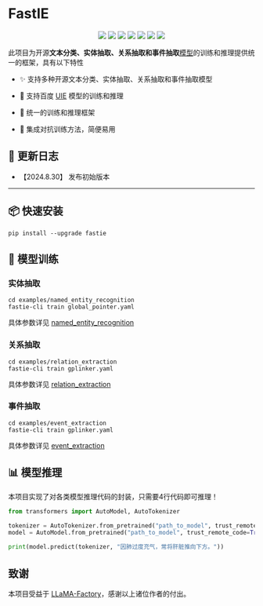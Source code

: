 # FastIE

<p align="center">
    <a href="https://github.com/xusenlinzy/fastie"><img src="https://img.shields.io/github/license/xusenlinzy/fastie"></a>
    <a href=""><img src="https://img.shields.io/badge/python-3.8+-aff.svg"></a>
    <a href=""><img src="https://img.shields.io/badge/pytorch-%3E=2.0-red?logo=pytorch"></a>
    <a href="https://github.com/xusenlinzy/fastie"><img src="https://img.shields.io/github/last-commit/xusenlinzy/fastie"></a>
    <a href="https://github.com/xusenlinzy/fastie"><img src="https://img.shields.io/github/issues/xusenlinzy/fastie?color=9cc"></a>
    <a href="https://github.com/xusenlinzy/fastie"><img src="https://img.shields.io/github/stars/xusenlinzy/fastie?color=ccf"></a>
    <a href="https://github.com/xusenlinzy/fastie"><img src="https://img.shields.io/badge/langurage-py-brightgreen?style=flat&color=blue"></a>
</p>

此项目为开源**文本分类、实体抽取、关系抽取和事件抽取**[模型](MODELS.md)的训练和推理提供统一的框架，具有以下特性


+ ✨ 支持多种开源文本分类、实体抽取、关系抽取和事件抽取模型


+ 👑 支持百度 [UIE](https://github.com/PaddlePaddle/PaddleNLP) 模型的训练和推理


+ 🚀 统一的训练和推理框架


+ 🎯 集成对抗训练方法，简便易用


## 📢 更新日志 

+ 【2024.8.30】 发布初始版本


---

## 📦 快速安装


```shell
pip install --upgrade fastie
```


## 🚀 模型训练

### 实体抽取

```shell
cd examples/named_entity_recognition
fastie-cli train global_pointer.yaml
```

具体参数详见 [named_entity_recognition](./examples/named_entity_recognition)

### 关系抽取

```shell
cd examples/relation_extraction
fastie-cli train gplinker.yaml
```

具体参数详见 [relation_extraction](./examples/relation_extraction)


### 事件抽取

```shell
cd examples/event_extraction
fastie-cli train gplinker.yaml
```

具体参数详见 [event_extraction](./examples/event_extraction)


## 📊 模型推理

本项目实现了对各类模型推理代码的封装，只需要4行代码即可推理！

```python
from transformers import AutoModel, AutoTokenizer

tokenizer = AutoTokenizer.from_pretrained("path_to_model", trust_remote_code=True)
model = AutoModel.from_pretrained("path_to_model", trust_remote_code=True)

print(model.predict(tokenizer, "因肺过度充气，常将肝脏推向下方。"))
```


## 致谢

本项目受益于 [LLaMA-Factory](https://github.com/hiyouga/LLaMA-Factory)，感谢以上诸位作者的付出。
